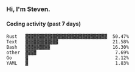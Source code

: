 ### Hi, I'm Steven.

#### Coding activity (past 7 days)
```
Rust   ▓▓▓▓▓▓▓▓▓▓▓▓▓▓▓▓▓▓▓▓▓▓▓▓▓▓▓▓▓▓  50.47%
Text   ▓▓▓▓▓▓▓▓▓▓▓▓                    21.58%
Bash   ▓▓▓▓▓▓▓▓▓                       16.30%
other  ▓▓▓▓                             7.69%
Go     ▓                                2.12%
YAML   ▓                                1.83%
```
